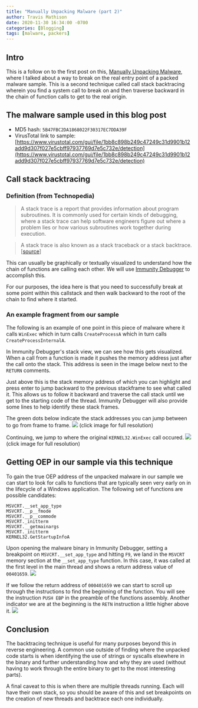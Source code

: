 ```yaml
---
title: "Manually Unpacking Malware (part 2)"
author: Travis Mathison
date: 2020-11-30 16:34:00 -0700
categories: [Blogging]
tags: [malware, packers]
---
```


## Intro
This is a follow on to the first post on this, [Manually Unpacking Malware](https://www.travismathison.com/posts/Manually-unpacking-malware/), where I talked about a way to break on the real entry point of a packed malware sample.  This is a second technique called call stack backtracing wherein you find a system call to break on and then traverse backward in the chain of function calls to get to the real origin.

## The malware sample used in this blog post
* MD5 hash: `5B47FBC2DA1868022F30317EC7DDA39F`
* VirusTotal link to sample: [https://www.virustotal.com/gui/file/1bb8c898b249c47249c31d9901b12add9d307f027e5cbff97937769d7e5c732e/detection](https://www.virustotal.com/gui/file/1bb8c898b249c47249c31d9901b12add9d307f027e5cbff97937769d7e5c732e/detection)

## Call stack backtracing
### Definition (from Technopedia)
> A stack trace is a report that provides information about program subroutines. It is commonly used for certain kinds of debugging, where a stack trace can help software engineers figure out where a problem lies or how various subroutines work together during execution.

> A stack trace is also known as a stack traceback or a stack backtrace. [[source](https://www.techopedia.com/definition/22307/stack-trace)]

This can usually be graphically or textually visualized to understand how the chain of functions are calling each other.  We will use [Immunity Debugger](https://www.immunityinc.com/products/debugger/) to accomplish this.

For our purposes, the idea here is that you need to successfully break at some point within this callstack and then walk backward to the root of the chain to find where it started.

### An example fragment from our sample
The following is an example of one point in this piece of malware where it calls `WinExec` which in turn calls `CreateProcessA` which in turn calls `CreateProcessInternalA`.

In Immunity Debugger's stack view, we can see how this gets visualized.  When a call from a function is made it pushes the memory address just after the call onto the stack.  This address is seen in the image below next to the `RETURN` comments.

Just above this is the stack memory address of which you can highlight and press enter to jump backward to the previous stackframe to see what called it.  This allows us to follow it backward and traverse the call stack until we get to the starting code of the thread.  Immunity Debugger will also provide some lines to help identify these stack frames.

The green dots below indicate the stack addresses you can jump between to go from frame to frame.
[<img src="{{ site.url }}/assets/img/blogging/unpacking_immdbg_backtrace_1.png"/>](/assets/img/blogging/unpacking_immdbg_backtrace_1.png)
(click image for full resolution)

Continuing, we jump to where the original `KERNEL32.WinExec` call occured.
[<img src="{{ site.url }}/assets/img/blogging/unpacking_immdbg_backtrace_2.png"/>](/assets/img/blogging/unpacking_immdbg_backtrace_2.png)
(click image for full resolution)

## Getting OEP in our sample via this technique
To gain the true OEP address of the unpacked malware in our sample we can start to look for calls to functions that are typically seen very early on in the lifecycle of a Windows application.  The following set of functions are possible candidates:

`MSVCRT.__set_app_type`<br/>
`MSVCRT.__p__fmode`<br/>
`MSVCRT.__p__commode`<br/>
`MSVCRT._initterm`<br/>
`MSVCRT.__getmainargs`<br/>
`MSVCRT._initterm`<br/>
`KERNEL32.GetStartupInfoA`

Upon opening the malware binary in Immunity Debugger, setting a breakpoint on `MSVCRT.__set_app_type` and hitting `F9`, we land in the `MSVCRT` memory section at the `__set_app_type` function.  In this case, it was called at the first level in the main thread and shows a return address value of `00401659`.
<img src="{{ site.url }}/assets/img/blogging/unpacking_immdbg_backtrace_3.png"/>


If we follow the return address of `000401659` we can start to scroll up through the instructions to find the beginning of the function.  You will see the instruction `PUSH EBP` in the preamble of the functions assembly.  Another indicator we are at the beginning is the `RETN` instruction a little higher above it.
<img src="{{ site.url }}/assets/img/blogging/unpacking_immdbg_backtrace_4.png"/>

## Conclusion
The backtracing technique is useful for many purposes beyond this in reverse engineering.  A common use outside of finding where the unpacked code starts is when identifying the use of strings or syscalls elsewhere in the binary and further understanding how and why they are used (without having to work through the entire binary to get to the most interesting parts). 

A final caveat to this is when there are multiple threads running.  Each will have their own stack, so you should be aware of this and set breakpoints on the creation of new threads and backtrace each one individually.